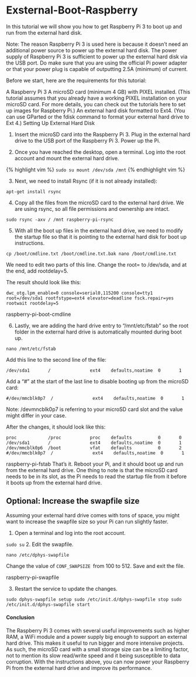 # Exsternal-Boot-Raspberry

In this tutorial we will show you how to get Raspberry Pi 3 to boot up and run from the external hard disk.

Note: The reason Raspberry Pi 3 is used here is because it doesn’t need an additional power source to power up the external hard disk. The power supply of Raspberry Pi 3 is sufficient to power up the external hard disk via the USB port. Do make sure that you are using the official Pi power adapter or that your power plug is capable of outputting 2.5A (minimum) of current.

Before we start, here are the requirements for this tutorial:

A Raspberry Pi 3
A microSD card (minimum 4 GB) with PIXEL installed. (This tutorial assumes that you already have a working PIXEL installation on your microSD card. For more details, you can check out the tutorials here to set up images for Raspberry Pi.)
An external hard disk formatted to Ext4. (You can use GParted or the fdisk command to format your external hard drive to Ext 4.)
Setting Up External Hard Disk

1. Insert the microSD card into the Raspberry Pi 3. Plug in the external hard drive to the USB port of the Raspberry Pi 3. Power up the Pi.

2. Once you have reached the desktop, open a terminal. Log into the root account and mount the external hard drive.

{% highlight vim %}
`
sudo su
mount /dev/sda /mnt
`
{% endhighlight vim %}


3. Next, we need to install Rsync (if it is not already installed):

`
apt-get install rsync
`

4. Copy all the files from the microSD card to the external hard drive. We are using rsync, so all file permissions and ownership are intact.

`
sudo rsync -axv / /mnt
raspberry-pi-rsync
`

5. With all the boot up files in the external hard drive, we need to modify the startup file so that it is pointing to the external hard disk for boot up instructions.

`
cp /boot/cmdline.txt /boot/cmdline.txt.bak
nano /boot/cmdline.txt
`

We need to edit two parts of this line. Change the root= to /dev/sda, and at the end, add rootdelay=5.

The result should look like this:

`
dwc_otg.lpm_enable=0 console=serial0,115200 console=tty1 root=/dev/sda1 rootfstype=ext4 elevator=deadline fsck.repair=yes rootwait rootdelay=5
`

raspberry-pi-boot-cmdline

6. Lastly, we are adding the hard drive entry to “/mnt/etc/fstab” so the root folder in the external hard drive is automatically mounted during boot up.

`
nano /mnt/etc/fstab
`

Add this line to the second line of the file:

`
/dev/sda1       /               ext4    defaults,noatime  0       1
`

Add a “#” at the start of the last line to disable booting up from the microSD card:

`
#/dev/mmcblk0p7  /               ext4    defaults,noatime  0       1
`

Note: /devmncblk0p7 is referring to your microSD card slot and the value might differ in your case.

After the changes, it should look like this:

`proc            /proc           proc    defaults          0       0
   /dev/sda1       /               ext4    defaults,noatime  0       1
    /dev/mmcblk0p6  /boot           vfat    defaults          0       2
    #/dev/mmcblk0p7  /               ext4    defaults,noatime  0       1`
    
raspberry-pi-fstab
That’s it. Reboot your Pi, and it should boot up and run from the external hard drive. One thing to note is that the microSD card needs to be in its slot, as the Pi needs to read the startup file from it before it boots up from the external hard drive.

## Optional: Increase the swapfile size
Assuming your external hard drive comes with tons of space, you might want to increase the swapfile size so your Pi can run slightly faster.

1. Open a terminal and log into the root account.

`
sudo su
`
2. Edit the swapfile.

`
nano /etc/dphys-swapfile
`

Change the value of `CONF_SWAPSIZE `from 100 to 512. Save and exit the file.
 
raspberry-pi-swapfile

3. Restart the service to update the changes.

`
sudo dphys-swapfile setup
sudo /etc/init.d/dphys-swapfile stop
sudo /etc/init.d/dphys-swapfile start
`

#### Conclusion
The Raspberry Pi 3 comes with several useful improvements such as higher RAM, a WiFi module and a power supply big enough to support an external hard drive. This makes it useful to run bigger and more intensive projects. As such, the microSD card with a small storage size can be a limiting factor, not to mention its slow read/write speed and it being susceptible to data corruption. With the instructions above, you can now power your Raspberry Pi from the external hard drive and improve its performance.


